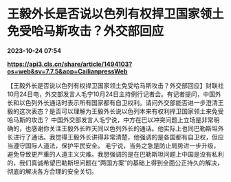 # 王毅外长是否说以色列有权捍卫国家领土免受哈马斯攻击？外交部回应

**2023-10-24 07:54**

**https://api3.cls.cn/share/article/1494103?os=web&sv=7.7.5&app=CailianpressWeb**

【王毅外长是否说以色列有权捍卫国家领土免受哈马斯攻击？外交部回应】财联社10月24日电，外交部发言人毛宁10月24日主持例行记者会。有记者提问，中国外长和以色列外长通话时表示所有国家都有自卫权利。请问外交部能否进一步澄清王毅的这次表态？是否可以理解为王毅外长说以色列本来有权利捍卫国家领土来免受哈马斯的攻击？ 中国外交部发言人毛宁说，中方在巴以冲突问题上立场是非常明确的，也感谢你关注王毅外长昨天同以色列外长的通话。他实际上也同巴勒斯坦外长进行了通话。我觉得王毅外长讲得非常清楚，他强调的是各国都有自卫权，但应当遵守国际人道法，保护平民安全。 毛宁说，当务之急是防止局势进一步升级，避免导致更严重的人道主义灾难。我想强调的是在巴勒斯坦问题上中国是没有私利的，我们真诚希望巴勒斯坦问题在“两国方案”的基础上得到全面公正持久的解决，彻底的解决各方合理的安全关切。